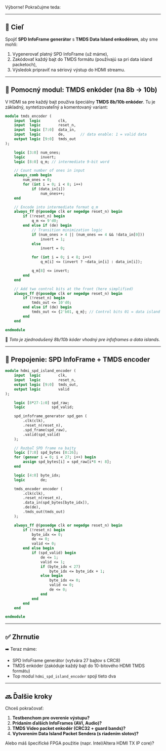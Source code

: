 Výborne! Pokračujme teda:

---

## 🎯 Cieľ

Spojiť **SPD InfoFrame generátor** s **TMDS Data Island enkodérom**, aby sme mohli:

1. Vygenerovať platný SPD InfoFrame (už máme),
2. Zakódovať každý bajt do TMDS formátu (používajú sa pri data island packetoch),
3. Výsledok pripraviť na sériový výstup do HDMI streamu.

---

## 🧱 Pomocný modul: TMDS enkóder (na 8b → 10b)

V HDMI sa pre každý bajt používa špeciálny **TMDS 8b/10b enkóder**. Tu je základný, syntetizovateľný a komentovaný variant:

```systemverilog
module tmds_encoder (
    input  logic        clk,
    input  logic        reset_n,
    input  logic [7:0]  data_in,
    input  logic        de,       // data enable: 1 = valid data
    output logic [9:0]  tmds_out
);

    logic [3:0] num_ones;
    logic       invert;
    logic [8:0] q_m; // intermediate 9-bit word

    // Count number of ones in input
    always_comb begin
        num_ones = 0;
        for (int i = 0; i < 8; i++)
            if (data_in[i])
                num_ones++;
    end

    // Encode into intermediate format q_m
    always_ff @(posedge clk or negedge reset_n) begin
        if (!reset_n) begin
            q_m <= 9'd0;
        end else if (de) begin
            // Transition minimization logic
            if (num_ones > 4 || (num_ones == 4 && !data_in[0]))
                invert = 1;
            else
                invert = 0;

            for (int i = 0; i < 8; i++)
                q_m[i] <= (invert ? ~data_in[i] : data_in[i]);

            q_m[8] <= invert;
        end
    end

    // Add two control bits at the front (here simplified)
    always_ff @(posedge clk or negedge reset_n) begin
        if (!reset_n) begin
            tmds_out <= 10'd0;
        end else if (de) begin
            tmds_out <= {2'b01, q_m}; // Control bits 01 = data island
        end
    end

endmodule
```

📝 *Toto je zjednodušený 8b/10b kóder vhodný pre infoframes a data islands.*

---

## 🔗 Prepojenie: SPD InfoFrame + TMDS encoder

```systemverilog
module hdmi_spd_island_encoder (
    input  logic        clk,
    input  logic        reset_n,
    output logic [9:0]  tmds_out,
    output logic        valid
);

    logic [8*27-1:0] spd_raw;
    logic            spd_valid;

    spd_infoframe_generator spd_gen (
        .clk(clk),
        .reset_n(reset_n),
        .spd_frame(spd_raw),
        .valid(spd_valid)
    );

    // Rozbaľ SPD frame na bajty
    logic [7:0] spd_bytes [0:26];
    for (genvar i = 0; i < 27; i++) begin
        assign spd_bytes[i] = spd_raw[i*8 +: 8];
    end

    logic [4:0] byte_idx;
    logic       de;

    tmds_encoder encoder (
        .clk(clk),
        .reset_n(reset_n),
        .data_in(spd_bytes[byte_idx]),
        .de(de),
        .tmds_out(tmds_out)
    );

    always_ff @(posedge clk or negedge reset_n) begin
        if (!reset_n) begin
            byte_idx <= 0;
            de <= 0;
            valid <= 0;
        end else begin
            if (spd_valid) begin
                de <= 1;
                valid <= 1;
                if (byte_idx < 27)
                    byte_idx <= byte_idx + 1;
                else begin
                    byte_idx <= 0;
                    valid <= 0;
                    de <= 0;
                end
            end
        end
    end

endmodule
```

---

## ✅ Zhrnutie

➡️ Teraz máme:

* SPD InfoFrame generátor (vytvára 27 bajtov s CRC8)
* TMDS enkóder (zakóduje každý bajt do 10-bitového HDMI TMDS formátu)
* Top modul `hdmi_spd_island_encoder` spojí tieto dva

---

## 🔜 Ďalšie kroky

Chceš pokračovať:

1. **Testbenchom pre overenie výstupu?**
2. **Pridaním ďalších InfoFrames (AVI, Audio)?**
3. **TMDS Video packet enkodér (CRC32 + guard bands)?**
4. **Vytvorením Data Island Packet Sendera (s riadením slotov)?**

Alebo máš špecifické FPGA použitie (napr. Intel/Altera HDMI TX IP core)?
